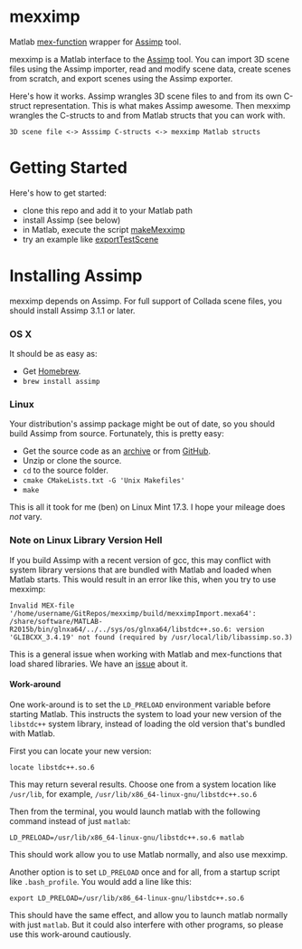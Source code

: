 # mexximp

Matlab [mex-function](http://www.mathworks.com/help/matlab/apiref/mexfunction.html) wrapper for [Assimp](http://www.assimp.org/) tool.

mexximp is a Matlab interface to the [Assimp](http://www.assimp.org/) tool.  You can import 3D scene files using the Assimp importer, read and modify scene data, create scenes from scratch, and export scenes using the Assimp exporter.

Here's how it works.  Assimp wrangles 3D scene files to and from its own C-struct representation.  This is what makes Assimp awesome.  Then mexximp wrangles the C-structs to and from Matlab structs that you can work with.
```
3D scene file <-> Asssimp C-structs <-> mexximp Matlab structs
```

# Getting Started

Here's how to get started:
 - clone this repo and add it to your Matlab path
 - install Assimp (see below)
 - in Matlab, execute the script [makeMexximp](https://github.com/RenderToolbox3/mexximp/blob/master/makeMexximp.m)
 - try an example like [exportTestScene](https://github.com/RenderToolbox3/mexximp/blob/master/examples/scratch/exportTestScene.m)

# Installing Assimp

mexximp depends on Assimp.  For full support of Collada scene files, you should install  Assimp 3.1.1 or later.

### OS X
It should be as easy as:
 - Get [Homebrew](http://brew.sh/).
 - `brew install assimp`

### Linux
Your distribution's assimp package might be out of date, so you should build Assimp from source.  Fortunately, this is pretty easy:
 - Get the source code as an [archive](http://www.assimp.org/main_downloads.html) or from [GitHub](https://github.com/assimp/assimp).
 - Unzip or clone the source.
 - `cd` to the source folder.
 - `cmake CMakeLists.txt -G 'Unix Makefiles'`
 - `make`

This is all it took for me (ben) on Linux Mint 17.3.  I hope your mileage does *not* vary.

### Note on Linux Library Version Hell
If you build Assimp with a recent version of gcc, this may conflict with system library versions that are bundled with Matlab and loaded when Matlab starts.  This would result in an error like this, when you try to use mexximp:
```
Invalid MEX-file '/home/username/GitRepos/mexximp/build/mexximpImport.mexa64': /share/software/MATLAB-R2015b/bin/glnxa64/../../sys/os/glnxa64/libstdc++.so.6: version 'GLIBCXX_3.4.19' not found (required by /usr/local/lib/libassimp.so.3)
```

This is a general issue when working with Matlab and mex-functions that load shared libraries.  We have an [issue](https://github.com/RenderToolbox/mexximp/issues/2) about it.

#### Work-around
One work-around is to set the `LD_PRELOAD` environment variable before starting Matlab.  This instructs the system to load your new version of the `libstdc++` system library, instead of loading the old version that's bundled with Matlab.

First you can locate your new version:
```
locate libstdc++.so.6
```
This may return several results.  Choose one from a system location like `/usr/lib`, for example, `/usr/lib/x86_64-linux-gnu/libstdc++.so.6`

Then from the terminal, you would launch matlab with the following command instead of just `matlab`:
```
LD_PRELOAD=/usr/lib/x86_64-linux-gnu/libstdc++.so.6 matlab
```
This should work allow you to use Matlab normally, and also use mexximp.

Another option is to set `LD_PRELOAD` once and for all, from a startup script like `.bash_profile`.  You would add a line like this:
```
export LD_PRELOAD=/usr/lib/x86_64-linux-gnu/libstdc++.so.6
```
This should have the same effect, and allow you to launch matlab normally with just `matlab`.  But it could also interfere with other programs, so please use this work-around cautiously.
